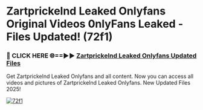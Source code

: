 # Zartprickelnd Leaked Onlyfans Original Videos 0nlyFans Leaked - Files Updated! (72f1)

<h3>🔴 CLICK HERE 🌐==►► <a href="https://tinyurl.com/x26r9saj" rel="nofollow">Zartprickelnd Leaked Onlyfans Updated Files</a></h3>

Get Zartprickelnd Leaked Onlyfans and all content. Now you can access all videos and pictures of Zartprickelnd Leaked Onlyfans. New Updated Files 2025!

[![72f1](https://i.imgur.com/LkgZPqh.gif)](https://tinyurl.com/x26r9saj)

